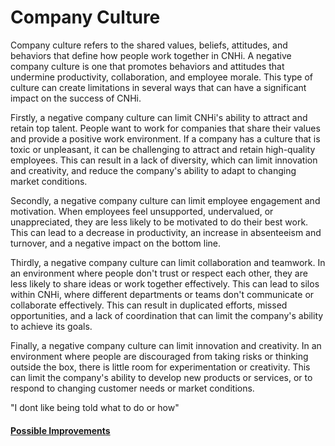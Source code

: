 # Company Culture

Company culture refers to the shared values, beliefs, attitudes, and behaviors that define how people work together in CNHi. A negative company culture is one that promotes behaviors and attitudes that undermine productivity, collaboration, and employee morale. This type of culture can create limitations in several ways that can have a significant impact on the success of CNHi.

Firstly, a negative company culture can limit CNHi's ability to attract and retain top talent. People want to work for companies that share their values and provide a positive work environment. If a company has a culture that is toxic or unpleasant, it can be challenging to attract and retain high-quality employees. This can result in a lack of diversity, which can limit innovation and creativity, and reduce the company's ability to adapt to changing market conditions.

Secondly, a negative company culture can limit employee engagement and motivation. When employees feel unsupported, undervalued, or unappreciated, they are less likely to be motivated to do their best work. This can lead to a decrease in productivity, an increase in absenteeism and turnover, and a negative impact on the bottom line.

Thirdly, a negative company culture can limit collaboration and teamwork. In an environment where people don't trust or respect each other, they are less likely to share ideas or work together effectively. This can lead to silos within CNHi, where different departments or teams don't communicate or collaborate effectively. This can result in duplicated efforts, missed opportunities, and a lack of coordination that can limit the company's ability to achieve its goals.

Finally, a negative company culture can limit innovation and creativity. In an environment where people are discouraged from taking risks or thinking outside the box, there is little room for experimentation or creativity. This can limit the company's ability to develop new products or services, or to respond to changing customer needs or market conditions.




"I dont like being told what to do or how"

#### [Possible Improvements](../Improvements/Company%20Culture%20Improvements.md)